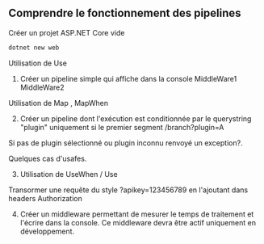 ## Comprendre le fonctionnement des pipelines

Créer un projet ASP.NET Core vide

```powershell 
dotnet new web
```

Utilisation de Use

1. Créer un pipeline simple qui affiche  dans la console
MiddleWare1
MiddleWare2

Utilisation de Map , MapWhen

2. Créer un pipeline dont l'exécution est conditionnée par le querystring  "plugin" uniquement si le premier segment /branch?plugin=A

Si pas de plugin sélectionné ou plugin inconnu renvoyé un exception?.


Quelques cas d'usafes.

3. Utilisation de UseWhen / Use 

Transormer une requête du style ?apikey=123456789
en l'ajoutant dans headers Authorization


4. Créer un middleware permettant de mesurer le temps de traitement et l'écrire dans la console.
Ce middleware devra être actif uniquement en développement.


